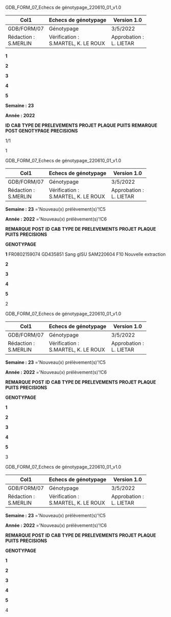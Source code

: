 GDB_FORM_07_Echecs de génotypage_220610_01_v1.0





|Col1|Echecs de génotypage|Version 1.0|
|---|---|---|
|GDB/FORM/07|Génotypage|3/5/2022|
|Rédaction :<br>S.MERLIN|Vérification :<br>S.MARTEL, K. LE ROUX|Approbation :<br>L. LIETAR|


**1**

**2**

**3**

**4**

**5**


**Semaine :** **23**

**Année :** **2022**

**ID** **CAB** **TYPE DE PRELEVEMENTS** **PROJET** **PLAQUE** **PUITS** **REMARQUE POST GENOTYPAGE** **PRECISIONS**

1/1


1

GDB_FORM_07_Echecs de génotypage_220610_01_v1.0





|Col1|Echecs de génotypage|Version 1.0|
|---|---|---|
|GDB/FORM/07|Génotypage|3/5/2022|
|Rédaction :<br>S.MERLIN|Vérification :<br>S.MARTEL, K. LE ROUX|Approbation :<br>L. LIETAR|


**Semaine :** **23** ='Nouveau(x) prélèvement(s)'!C5

**Année :** **2022** ='Nouveau(x) prélèvement(s)'!C6

**REMARQUE POST**
**ID** **CAB** **TYPE DE PRELEVEMENTS** **PROJET** **PLAQUE** **PUITS** **PRECISIONS**

**GENOTYPAGE**

**1** FR0802159074 GD435851 Sang gISU SAM220604 F10 Nouvelle extraction

**2**

**3**

**4**

**5**


2

GDB_FORM_07_Echecs de génotypage_220610_01_v1.0





|Col1|Echecs de génotypage|Version 1.0|
|---|---|---|
|GDB/FORM/07|Génotypage|3/5/2022|
|Rédaction :<br>S.MERLIN|Vérification :<br>S.MARTEL, K. LE ROUX|Approbation :<br>L. LIETAR|


**Semaine :** **23** ='Nouveau(x) prélèvement(s)'!C5

**Année :** **2022** ='Nouveau(x) prélèvement(s)'!C6

**REMARQUE POST**
**ID** **CAB** **TYPE DE PRELEVEMENTS** **PROJET** **PLAQUE** **PUITS** **PRECISIONS**

**GENOTYPAGE**


**1**

**2**

**3**

**4**

**5**


3

GDB_FORM_07_Echecs de génotypage_220610_01_v1.0





|Col1|Echecs de génotypage|Version 1.0|
|---|---|---|
|GDB/FORM/07|Génotypage|3/5/2022|
|Rédaction :<br>S.MERLIN|Vérification :<br>S.MARTEL, K. LE ROUX|Approbation :<br>L. LIETAR|


**Semaine :** **23** ='Nouveau(x) prélèvement(s)'!C5

**Année :** **2022** ='Nouveau(x) prélèvement(s)'!C6

**REMARQUE POST**
**ID** **CAB** **TYPE DE PRELEVEMENTS** **PROJET** **PLAQUE** **PUITS** **PRECISIONS**

**GENOTYPAGE**


**1**

**2**

**3**

**4**

**5**


4

